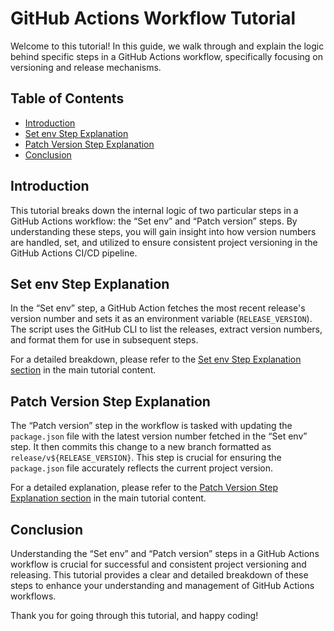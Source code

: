 # GitHub Actions Workflow Tutorial

Welcome to this tutorial! In this guide, we walk through and explain the logic behind specific steps in a GitHub Actions workflow, specifically focusing on versioning and release mechanisms.

## Table of Contents

- [Introduction](#introduction)
- [Set env Step Explanation](#set-env-step-explanation)
- [Patch Version Step Explanation](#patch-version-step-explanation)
- [Conclusion](#conclusion)

## Introduction

This tutorial breaks down the internal logic of two particular steps in a GitHub Actions workflow: the “Set env” and “Patch version” steps. By understanding these steps, you will gain insight into how version numbers are handled, set, and utilized to ensure consistent project versioning in the GitHub Actions CI/CD pipeline.

## Set env Step Explanation

In the “Set env” step, a GitHub Action fetches the most recent release's version number and sets it as an environment variable (`RELEASE_VERSION`). The script uses the GitHub CLI to list the releases, extract version numbers, and format them for use in subsequent steps.

For a detailed breakdown, please refer to the [Set env Step Explanation section](#set-env-step-explanation) in the main tutorial content.

## Patch Version Step Explanation

The “Patch version” step in the workflow is tasked with updating the `package.json` file with the latest version number fetched in the “Set env” step. It then commits this change to a new branch formatted as `release/v${RELEASE_VERSION}`. This step is crucial for ensuring the `package.json` file accurately reflects the current project version.

For a detailed explanation, please refer to the [Patch Version Step Explanation section](#patch-version-step-explanation) in the main tutorial content.

## Conclusion

Understanding the “Set env” and “Patch version” steps in a GitHub Actions workflow is crucial for successful and consistent project versioning and releasing. This tutorial provides a clear and detailed breakdown of these steps to enhance your understanding and management of GitHub Actions workflows.


Thank you for going through this tutorial, and happy coding!
